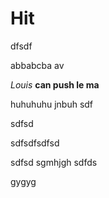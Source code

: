 # Hit

dfsdf

abbabcba
av

_Louis_ **can push le ma**

huhuhuhu
jnbuh
sdf

sdfsd

sdfsdfsdfsd

sdfsd
sgmhjgh
sdfds

gygyg
